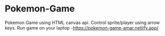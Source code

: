 # Pokemon-Game
Pokemon Game using HTML canvas api. 
Control sprite/player using arrow keys.
Run game on your laptop -https://pokemon-game-amar.netlify.app/
